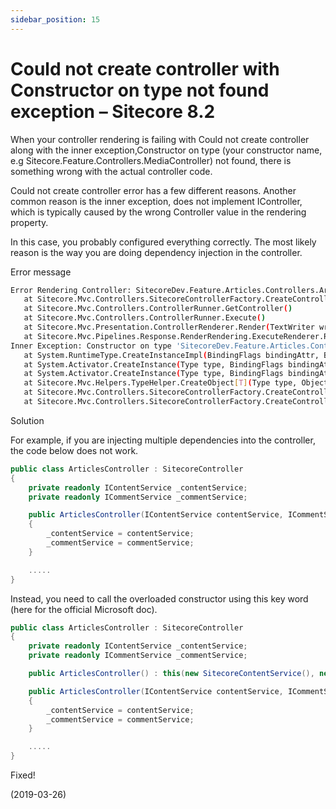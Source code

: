 ```yaml
---
sidebar_position: 15
---
```


# Could not create controller with Constructor on type not found exception – Sitecore 8.2

When your controller rendering is failing with Could not create controller along with the inner exception,Constructor on type (your constructor name, e.g Sitecore.Feature.Controllers.MediaController) not found, there is something wrong with the actual controller code.

Could not create controller error has a few different reasons. Another common reason is the inner exception, does not implement IController, which is typically caused by the wrong Controller value in the rendering property.

In this case, you probably configured everything correctly. The most likely reason is the way you are doing dependency injection in the controller.

Error message

```bash
Error Rendering Controller: SitecoreDev.Feature.Articles.Controllers.ArticlesController, SitecoreDev.Feature.Articles. Action: BlogPost: Could not create controller: 'SitecoreDev.Feature.Articles.Controllers.ArticlesController, SitecoreDev.Feature.Articles'. The item being rendered is: '/sitecore/content/Home/MyBlogPost'. The context item is: '/sitecore/content/Home/MyBlogPost'. The current route url is: '{*pathInfo}'. This is the default Sitecore route which is set up in the 'InitializeRoutes' processor of the 'initialize' pipeline.
   at Sitecore.Mvc.Controllers.SitecoreControllerFactory.CreateController(RequestContext requestContext, String controllerName)
   at Sitecore.Mvc.Controllers.ControllerRunner.GetController()
   at Sitecore.Mvc.Controllers.ControllerRunner.Execute()
   at Sitecore.Mvc.Presentation.ControllerRenderer.Render(TextWriter writer)
   at Sitecore.Mvc.Pipelines.Response.RenderRendering.ExecuteRenderer.Render(Renderer renderer, TextWriter writer, RenderRenderingArgs args)
Inner Exception: Constructor on type 'SitecoreDev.Feature.Articles.Controllers.ArticlesController' not found.
   at System.RuntimeType.CreateInstanceImpl(BindingFlags bindingAttr, Binder binder, Object[] args, CultureInfo culture, Object[] activationAttributes, StackCrawlMark& stackMark)
   at System.Activator.CreateInstance(Type type, BindingFlags bindingAttr, Binder binder, Object[] args, CultureInfo culture, Object[] activationAttributes)
   at System.Activator.CreateInstance(Type type, BindingFlags bindingAttr, Binder binder, Object[] args, CultureInfo culture)
   at Sitecore.Mvc.Helpers.TypeHelper.CreateObject[T](Type type, Object[] parameters)
   at Sitecore.Mvc.Controllers.SitecoreControllerFactory.CreateControllerInstance(RequestContext requestContext, String controllerName)
   at Sitecore.Mvc.Controllers.SitecoreControllerFactory.CreateController(RequestContext requestContext, String controllerName)
```

Solution

For example, if you are injecting multiple dependencies into the controller, the code below does not work.

```csharp
public class ArticlesController : SitecoreController
{
    private readonly IContentService _contentService;
    private readonly ICommentService _commentService;

    public ArticlesController(IContentService contentService, ICommentService commentService)
    {
        _contentService = contentService;
        _commentService = commentService;
    }

    .....
}
```

Instead, you need to call the overloaded constructor using this key word (here for the official Microsoft doc).

```csharp
public class ArticlesController : SitecoreController
{
    private readonly IContentService _contentService;
    private readonly ICommentService _commentService;

    public ArticlesController() : this(new SitecoreContentService(), new BlogCommentService()) { }

    public ArticlesController(IContentService contentService, ICommentService commentService)
    {
        _contentService = contentService;
        _commentService = commentService;
    }

    .....
}
```

Fixed!

(2019-03-26)
